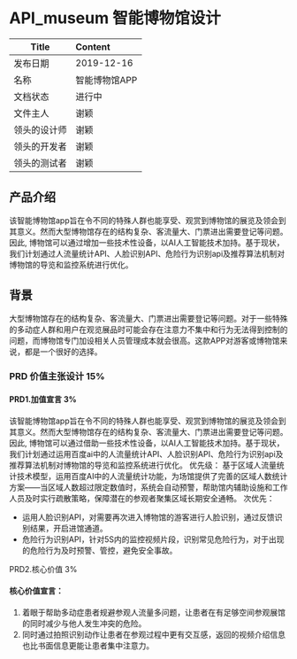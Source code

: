 # API_museum 智能博物馆设计

Title|Content
-----|:------
发布日期|2019-12-16
名称|智能博物馆APP
文档状态|进行中
文件主人|	谢颖
领头的设计师|	谢颖
领头的开发者|	谢颖
领头的测试者|	谢颖

## 产品介绍
该智能博物馆app旨在令不同的特殊人群也能享受、观赏到博物馆的展览及领会到其意义。然而大型博物馆存在的结构复杂、客流量大、门票进出需要登记等问题。因此, 博物馆可以通过增加一些技术性设备，以AI人工智能技术加持。基于现状，我们计划通过人流量统计API、人脸识别API、危险行为识别api及推荐算法机制对博物馆的导览和监控系统进行优化。

## 背景
大型博物馆存在的结构复杂、客流量大、门票进出需要登记等问题。对于一些特殊的多动症人群和用户在观览展品时可能会存在注意力不集中和行为无法得到控制的问题，而博物馆专门加设相关人员管理成本就会很高。这款APP对游客或博物馆来说，都是一个很好的选择。

### PRD 价值主张设计 15%
#### PRD1.加值宣言 3%
该智能博物馆app旨在令不同的特殊人群也能享受、观赏到博物馆的展览及领会到其意义。然而大型博物馆存在的结构复杂、客流量大、门票进出需要登记等问题。因此, 博物馆可以通过借助一些技术性设备，以AI人工智能技术加持。基于现状，我们计划通过运用百度ai中的人流量统计API、人脸识别API、危险行为识别api及推荐算法机制对博物馆的导览和监控系统进行优化。
优先级：
基于区域人流量统计技术模型，运用百度AI中的人流量统计功能，为场馆提供了完善的区域人数统计方案——当区域人数超过限定数值时，系统会自动预警，帮助馆内辅助设施和工作人员及时实行疏散策略，保障潜在的参观者聚集区域长期安全通畅。
次优先：
- 运用人脸识别API，对需要再次进入博物馆的游客进行人脸识别，通过反馈识别结果，开启进馆通道。
- 危险行为识别API，针对5S内的监控视频片段，识别常见危险行为，对于出现的危险行为及时预警、管控，避免安全事故。

PRD2.核心价值 3%
#### 核心价值宣言：
1. 着眼于帮助多动症患者规避参观人流量多问题，让患者在有足够空间参观展馆的同时减少与他人发生冲突的危险。
2. 同时通过拍照识别动作让患者在参观过程中更有交互感，返回的视频介绍信息也比书面信息更能让患者集中注意力。
